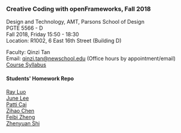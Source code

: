 ### Creative Coding with openFrameworks, Fall 2018  

Design and Technology, AMT, Parsons School of Design  
PGTE 5566 - D  
Fall 2018, Friday 15:50 - 18:30  
Location: R1002, 6 East 16th Street (Building D)  

Faculty: Qinzi Tan  
Email: qinzi.tan@newschool.edu (Office hours by appointment/email)  
[Course Syllabus](https://docs.google.com/document/d/12LYaJmZLognOJgHvsvJxoSntCEjD9vKyDm_kD-V0ieQ/edit)


#### Students' Homework Repo
[Ray Luo](https://github.com/recfreq/CCOF_Fall2018_LC_RAY)  
[June Lee](https://github.com/leej443/CCOF_Fall2018_LEE_JUNE)  
[Patti Cai](https://github.com/cair037/CCOF_FALL2018_Cai_Patti)  
[Zihao Chen](https://github.com/qinzitan/CreativeCodingOF_Fall18)  
[Feibi Zheng](https://github.com/zhenf091/CCOF_Fall2018_Zheng_Feibi)  
[Zhenyuan Shi](https://github.com/Christina7szy/CCOF_Fall2018_Shi_Zhenyuan)  
